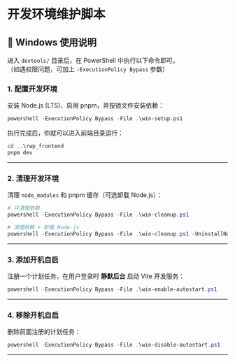 # 开发环境维护脚本

## 📌 Windows 使用说明

进入 `devtools/` 目录后，在 PowerShell 中执行以下命令即可。  
（如遇权限问题，可加上 `-ExecutionPolicy Bypass` 参数）

### 1. 配置开发环境
安装 Node.js (LTS)、启用 pnpm，并按锁文件安装依赖：

```powershell
powershell -ExecutionPolicy Bypass -File .\win-setup.ps1
```

执行完成后，你就可以进入前端目录运行：

```powershell
cd ..\rwp_frontend
pnpm dev
```

---

### 2. 清理开发环境

清理 `node_modules` 和 pnpm 缓存（可选卸载 Node.js）：

```powershell
# 只清理依赖
powershell -ExecutionPolicy Bypass -File .\win-cleanup.ps1

# 清理依赖 + 卸载 Node.js
powershell -ExecutionPolicy Bypass -File .\win-cleanup.ps1 -UninstallNode
```

---

### 3. 添加开机自启

注册一个计划任务，在用户登录时 **静默后台** 启动 Vite 开发服务：

```powershell
powershell -ExecutionPolicy Bypass -File .\win-enable-autostart.ps1
```

---

### 4. 移除开机自启

删除前面注册的计划任务：

```powershell
powershell -ExecutionPolicy Bypass -File .\win-disable-autostart.ps1
```

---
